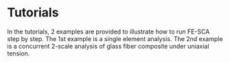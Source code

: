 # Tutorials

In the tutorials, 2 examples are provided to illustrate how to run FE-SCA step by step. The 1st example is a single element analysis. The 2nd example is a concurrent 2-scale analysis of glass fiber composite under uniaxial tension.